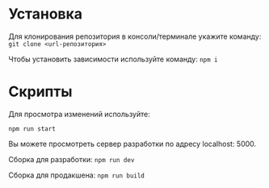 # Установка

Для клонирования репозитория в консоли/терминале укажите команду:
```git clone <url-репозитория>```

Чтобы установить зависимости используйте команду:
```npm i```


# Скрипты

Для просмотра изменений используйте:
```
npm run start
```

Вы можете просмотреть сервер разработки по адресу localhost: 5000.

Сборка для разработки:
```npm run dev```

Сборка для продакшена:
```npm run build```
